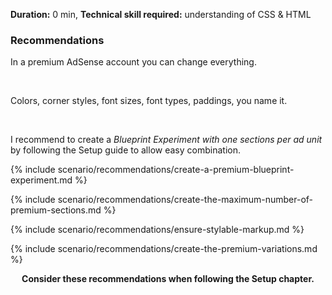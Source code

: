 **Duration:** <span class="label success">0 min</span>, **Technical skill required:** <span class="label warning">understanding of CSS &amp; HTML</span>

<div class="alert-message block-message info">
<h3>Recommendations</h3>
<p>In a premium AdSense account you can change everything.</p>
<br />
<p>Colors, corner styles, font sizes, font types, paddings, you name it.</p>
<br />
<p>I recommend to create a <em>Blueprint Experiment with one sections per ad unit</em> by following the Setup guide to allow easy combination.</p>
</div>

{% include scenario/recommendations/create-a-premium-blueprint-experiment.md %}

{% include scenario/recommendations/create-the-maximum-number-of-premium-sections.md %}

{% include scenario/recommendations/ensure-stylable-markup.md %}

{% include scenario/recommendations/create-the-premium-variations.md %}

<div class="alert-message block-message info">
  <p style="text-align:center"><strong>Consider these recommendations when following the Setup chapter.</strong></p>
</div>